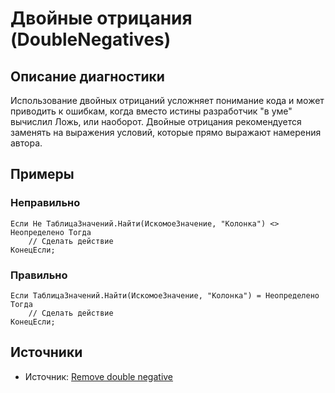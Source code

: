 # Двойные отрицания (DoubleNegatives)

<!-- Блоки выше заполняются автоматически, не трогать -->
## Описание диагностики

Использование двойных отрицаний усложняет понимание кода и может приводить к ошибкам, когда вместо истины разработчик "в уме" вычислил Ложь, или наоборот.
Двойные отрицания рекомендуется заменять на выражения условий, которые прямо выражают намерения автора.

## Примеры

### Неправильно

```bsl
Если Не ТаблицаЗначений.Найти(ИскомоеЗначение, "Колонка") <> Неопределено Тогда
    // Сделать действие
КонецЕсли;
```

### Правильно

```bsl
Если ТаблицаЗначений.Найти(ИскомоеЗначение, "Колонка") = Неопределено Тогда
    // Сделать действие
КонецЕсли;
```

## Источники
<!-- Необходимо указывать ссылки на все источники, из которых почерпнута информация для создания диагностики -->

* Источник: [Remove double negative](https://www.refactoring.com/catalog/removeDoubleNegative.html)